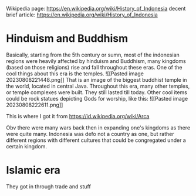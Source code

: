 Wikipedia page: https://en.wikipedia.org/wiki/History_of_Indonesia
decent brief article: https://en.wikipedia.org/wiki/History_of_Indonesia

# Hinduism and Buddhism
Basically, starting from the 5th century or sumn, most of the indonesian regions were heavily affected by hinduism and Buddhism, many kingdoms (based on those religions) rise and fall throughout these eras. One of the cool things about this era is the temples. 
![[Pasted image 20230808221448.png]]
That is an image of the biggest buddhist temple in the world, located in central Java. Throughout this era, many other temples, or temple complexes were built. They still lasted till today. Other cool items could be rock statues depicting Gods for worship, like this:
![[Pasted image 20230808222611.png]]
	
This is where I got it from https://id.wikipedia.org/wiki/Arca 

Obv there were many wars back then in expanding one's kingdoms as there were quite many. Indonesia was defo not a country as one, but rather different regions with different cultures that could be congregated under a certain kingdom.
# Islamic era
They got in through trade and stuff
